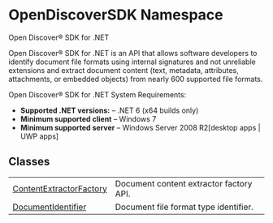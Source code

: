 # OpenDiscoverSDK Namespace



Open Discover® SDK for .NET

Open Discover® SDK for .NET is an API that allows software developers to identify document file formats using internal signatures and not unreliable extensions and extract document content (text, metadata, attributes, attachments, or embedded objects) from nearly 600 supported file formats.



Open Discover® SDK for .NET System Requirements: <ul><li><strong>Supported .NET versions:</strong> – .NET 6 (x64 builds only)</li><li><strong>Minimum supported client</strong> – Windows 7</li><li><strong>Minimum supported server</strong> – Windows Server 2008 R2[desktop apps | UWP apps]</li></ul>






## Classes
<table>
<tr>
<td><a href="2fbf109b-c0df-5cb9-abc9-e22bc3957c16">ContentExtractorFactory</a></td>
<td>Document content extractor factory API.</td></tr>
<tr>
<td><a href="5c18f0cf-0ec5-aff9-10b8-e2c62ac74a73">DocumentIdentifier</a></td>
<td>Document file format type identifier.</td></tr>
</table>